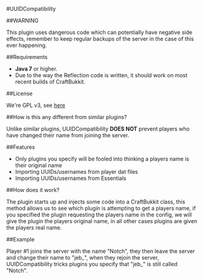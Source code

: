 #UUIDCompatibility

##WARNING

This plugin uses dangerous code which can potentially have negative side effects, remember to keep regular backups of the server in the case of this ever happening.

##Requirements

* **Java 7** or higher.
* Due to the way the Reflection code is written, it should work on most recent builds of CraftBukkit.

##License

We're GPL v3, see [here](LICENSE)

##How is this any different from similar plugins?

Unlike similar plugins, UUIDCompatibility **DOES NOT** prevent players who have changed their name from joining the server.

##Features

* Only plugins you specify will be fooled into thinking a players name is their original name
* Importing UUIDs/usernames from player dat files
* Importing UUIDs/usernames from Essentials

##How does it work?

The plugin starts up and injects some code into a CraftBukkit class, this method allows us to see which plugin is attempting to get a players name, if you specified the plugin requesting the players name in the config, we will give the plugin the players original name, in all other cases plugins are given the players real name.

##Example

Player #1 joins the server with the name "Notch", they then leave the server and change their name to "jeb_", when they rejoin the server, UUIDCompatibility tricks plugins you specify that "jeb_" is still called "Notch".